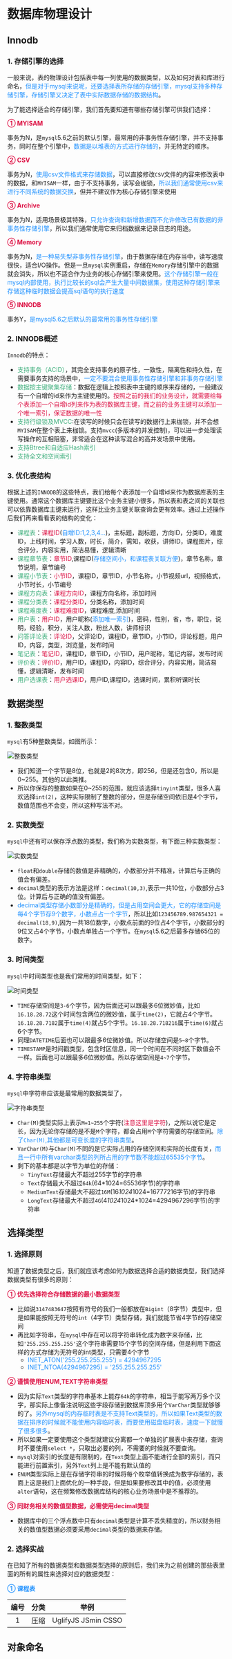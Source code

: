 # 数据库物理设计

## Innodb
### 1. 存储引擎的选择
一般来说，表的物理设计包括表中每一列使用的数据类型，以及如何对表和库进行命名，<font color=#1E90FF>但是对于mysql来说呢，还要选择表所存储的存储引擎，mysql支持多种存储引擎，存储引擎又决定了表中实际数据存储的数据结构</font>。

为了能选择适合的存储引擎，我们首先要知道有哪些存储引擎可供我们选择：

<font color=#DD1144>**① MYISAM**</font>

事务为N，是`mysql`5.6之前的默认引擎，最常用的非事务性存储引擎，并不支持事务，同时在整个引擎中，<font color=#1E90FF>数据是以堆表的方式进行存储的</font>，并无特定的顺序。

<font color=#DD1144>**② CSV**</font>

事务为N，<font color=#1E90FF>使用csv文件格式来存储数据</font>，可以直接修改`CSV`文件的内容来修改表中的数据，和`MYISAM`一样，由于不支持事务，读写会枷锁，<font color=#1E90FF>所以我们通常使用csv来进行不同系统的数据交换</font>，但并不建议作为核心存储引擎来使用

<font color=#DD1144>**③ Archive**</font>

事务为N，适用场景极其特殊，<font color=#1E90FF>只允许查询和新增数据而不允许修改已有数据的非事务性存储引擎</font>，所以我们通常使用它来归档数据来记录日志的用途。

<font color=#DD1144>**④ Memory**</font>

事务为N，<font color=#1E90FF>是一种易失型非事务性存储引擎</font>，由于数据存储在内存当中，读写速度很快，适合I/O操作。但是一旦`mysql`实例重启，存储在`Memory`存储引擎中的数据就会消失，所以也不适合作为业务的核心存储引擎来使用。<font color=#1E90FF>这个存储引擎一般在mysql内部使用，执行比较长的sql会产生大量中间数据集，使用这种存储引擎来存储这种临时数据会提高sql语句的执行速度</font>

<font color=#DD1144>**⑤ INNODB**</font>

事务Y，<font color=#1E90FF>是mysql5.6之后默认的最常用的事务性存储引擎</font>

### 2. INNODB概述
`Innodb`的特点：
+ <font color=#3eaf7c>支持事务（ACID）</font>，其完全支持事务的原子性，一致性，隔离性和持久性，在需要事务支持的场景中，<font color=#1E90FF>一定不要混合使用事务性存储引擎和非事务存储引擎</font>
+ <font color=#3eaf7c>数据按主键聚集存储</font>：数据在逻辑上按照表中主键的顺序来存储的，一般建议有一个自增的id来作为主键使用的。<font color=#DD1144>按照之前的我们的业务设计，就需要给每个表添加一个自增id列来作为表的数据库主键，而之前的业务主键可以添加一个唯一索引，保证数据的唯一性</font>
+ <font color=#3eaf7c>支持行级锁及MVCC</font>:在读写的时候只会在读写的数据行上来枷锁，并不会想`MYISAM`在整个表上来枷锁。支持`mvcc`(多版本的并发控制)，可以进一步处理读写操作的互相阻塞，非常适合在这种读写混合的高并发场景中使用。
+ <font color=#3eaf7c>支持Btree和自适应Hash索引</font>
+ <font color=#3eaf7c>支持全文和空间索引</font>

### 3. 优化表结构
根据上述的`INNODB`的这些特点，我们给每个表添加一个自增id来作为数据库表的主键使用。通常这个数据库主键要比这个业务主键小很多，所以表和表之间的关联也可以依靠数据库主键来运行，这样比业务主键关联查询会更有效率。通过上述操作后我们再来看看表的结构的变化：
+ <font color=#3eaf7c>课程表</font>：<font color=#DD1144>课程ID</font>(<font color=#1E90FF>自增ID:1,2,3,4...</font>)，主标题，副标题，方向ID，分类ID，难度ID，上线时间，学习人数，时长，简介，需知，收获，讲师ID，课程图片，综合评分，内容实用，简洁易懂，逻辑清晰
+ <font color=#3eaf7c>课程章节表</font>：<font color=#DD1144>章节ID</font>,课程ID(<font color=#1E90FF>存储空间小，和课程表关联方便</font>)，章节名称，章节说明，章节编号
+ <font color=#3eaf7c>课程小节表</font>：<font color=#DD1144>小节ID</font>，课程ID，章节ID，小节名称，小节视频url，视频格式，小节时长，小节编号
+ <font color=#3eaf7c>课程方向表</font>：<font color=#DD1144>课程方向ID</font>，课程方向名称，添加时间
+ <font color=#3eaf7c>课程分类表</font>：<font color=#DD1144>课程分类ID</font>，分类名称，添加时间
+ <font color=#3eaf7c>课程难度表</font>：<font color=#DD1144>课程难度ID</font>，课程难度,添加时间
+ <font color=#3eaf7c>用户表</font>：<font color=#DD1144>用户ID</font>，用户昵称(<font color=#1E90FF>添加唯一索引</font>)，密码，性别，省，市，职位，说明，经验，积分，关注人数，粉丝人数，讲师标识
+ <font color=#3eaf7c>问答评论表</font>：<font color=#DD1144>评论ID</font>，父评论ID，课程ID，章节ID，小节ID，评论标题，用户ID，内容，类型，浏览量，发布时间
+ <font color=#3eaf7c>笔记表</font>：<font color=#DD1144>笔记ID</font>，课程ID，章节ID，小节ID，用户昵称，笔记内容，发布时间
+ <font color=#3eaf7c>评价表</font>：<font color=#DD1144>评价ID</font>，用户ID，课程ID，内容ID，综合评分，内容实用，简洁易懂，逻辑清晰，发布时间
+ <font color=#3eaf7c>用户选课表</font>：<font color=#DD1144>用户选课ID</font>，用户ID,课程ID，选课时间，累积听课时长

## 数据类型
### 1. 整数类型
`mysql`有5种整数类型，如图所示：

<img :src="$withBase('/mysql_two_zhengshuleixing.png')" alt="整数类型">

+ 我们知道一个字节是8位，也就是2的8次方，即256，但是还包含0，所以是0~255。其他的以此类推。
+ 所以你保存的整数如果在0~255的范围，就应该选择`tinyint`类型，很多人喜欢选择`int(2)`，这种实际限制了整数的部分，但是存储空间依旧是4个字节，数值范围也不会变，所以这种写法不对。

### 2. 实数类型
`mysql`中还有可以保存浮点数的类型，我们称为实数类型，有下面三种实数类型：

<img :src="$withBase('/mysql_two_shishuleixing.png')" alt="实数类型">

+ `float`和`double`存储的数值是非精确的，小数部分并不精准，计算后与正确的值会有偏差。
+ `decimal`类型的表示方法是这样：`decimal(10,3)`,表示一共10位，小数部分占3位。计算后与正确的值没有偏差。
+ <font color=#1E90FF>decimal类型存储小数部分是精确的，但是占用空间会更大，它的存储空间是每4个字节存9个数字，小数点占一个字节</font>，所以比如`123456789.987654321 = decimal(18,9)`,因为一共18位数字，小数点前面的9位占4个字节，小数部分的9位又占4个字节，小数点单独占一个字节。在`mysql`5.6之后最多存储65位的数字。

### 3. 时间类型
`mysql`中时间类型也是我们常用的时间类型，如下：

<img :src="$withBase('/mysql_two_shijianleixing.png')" alt="时间类型">

+ `TIME`存储空间是`3-6`个字节，因为后面还可以跟最多6位微妙值，比如`16.18.28.72`这个时间包含两位的微妙值，属于`time(2)`，它就占4个字节。`16.18.28.7182`属于`time(4)`就占5个字节。`16.18.28.718216`属于`time(6)`就占6个字节。
+ 同理`DATETIME`后面也可以跟最多6位微妙值。所以存储空间是`5~8`个字节。
+ `TIMESTAMP`是时间戳类型，包含时区信息，同一个时间在不同时区下数值会不一样。后面也可以跟最多6位微妙值。所以存储空间是`4~7`个字节。

### 4. 字符串类型
`mysql`中字符串应该是最常用的数据类型了，

<img :src="$withBase('/mysql_two_zifuchuanleixing.png')" alt="字符串类型">

+ `Char(M)`类型实际上表示`M=1~255`个字符(<font color=#DD1144>注意这里是字符</font>)，之所以说它是定长，因为无论你存储的是不是`M`个字符，都会占用`M`个字符需要的存储空间。<font color=#1E90FF>除了`Char(M)`,其他都是可变长度的字符串类型</font>。
+ `VarChar(M)`与`Char(M)`不同的是它实际占用的存储空间和实际的长度有关，<font color=#1E90FF>而且一行中所有varchar类型的列所占用的字节数不能超过65535个字节</font>。
+ 剩下的基本都是以字节为单位的存储：
	+ `TinyText`存储最大不超过255字节的字符串
	+ `Text`存储最大不超过`64k`(64*1024=65536字节)的字符串
	+ `MediumText`存储最大不超过`16M`(16*1024*1024=16777216字节)的字符串
	+ `LongText`存储最大不超过`4G`(4*1024*1024*1024=4294967296字节)的字符串

## 选择类型
### 1. 选择原则
知道了数据类型之后，我们就应该考虑如何为数据选择合适的数据类型，我们选择数据类型有很多的原则：

<font color=#DD1144>**① 优先选择符合存储数据的最小数据类型**</font>

+ 比如说`3147483647`按照有符号的我们一般都放在`Bigint`（8字节）类型中，但是如果能按照无符号的`int`（4字节）类型存储，我们就能节省4字节的存储空间
+ 再比如字符串，在`mysql`中存在可以将字符串转化成为数字来存储，比如`'255.255.255.255'`这个字符串需要15个字节的空间存储，但是利用下面这样的方式存储为无符号的int类型，只需要4个字节
	+ <font color=#1E90FF>INET_ATON('255.255.255.255') = 4294967295</font>
	+ <font color=#1E90FF>INET_NTOA(4294967295) = '255.255.255.255'</font>

<font color=#DD1144>**② 谨慎使用ENUM,TEXT字符串类型**</font>

+ 因为实际`Text`类型的字符串基本上能存`64k`的字符串，相当于能写两万多个汉字，那实际上像备注说明这些字段存储到数据库顶多用个`VarChar`类型就够够的了。<font color=#1E90FF>另外mysql的内存临时表是不支持Text类型的，所以如果Text类型的数据在排序的时候就不能使用内容临时表，而要使用磁盘临时表，速度一下就慢了很多很多</font>。
+ 所以如果一定要使用这个类型就建议分离都一个单独的扩展表中来存储，查询时不要使用`select *`，只取出必要的列，不需要的时候就不要查询。
+ `mysql`对索引的长度是有限制的，在`Text`类型上面不能进行全部的索引，而只能进行前置索引，另外`Text`列上是不能有默认值的
+ `ENUM`类型实际上是在存储字符串的时候将每个枚举值转换成为数字存储的，表面上这是我们上面优化的一种手段，但是如果要修改其中的值，必须使用`alter`语句，这在频繁修改数据库结构的核心业务场景中是不推荐的。

<font color=#DD1144>**③ 同财务相关的数值型数据，必需使用decimal类型**</font>

+ 数据库中的三个浮点数中只有`decimal`类型是计算不丢失精度的，所以财务相关的数值型数据必须要采用`decimal`类型的数据来存储。

### 2. 选择实战
在已知了所有的数据类型和数据类型选择的原则后，我们来为之前创建的那些表里面的所有的属性来选择对应的数据类型：

<font color=#1E90FF>**① 课程表**</font>

| 编号            | 分类          | 举例  |
| :-------------: |:-------------:| :-----:|
|1                | 压缩          | UglifyJS JSmin CSSO |

## 对象命名
